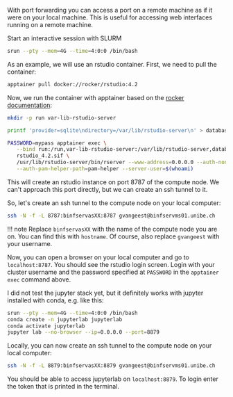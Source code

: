 
With port forwarding you can access a port on a remote machine as if it were on your local machine. This is useful for accessing web interfaces running on a remote machine.

Start an interactive session with SLURM

```sh
srun --pty --mem=4G --time=4:0:0 /bin/bash
```

As an example, we will use an rstudio container. First, we need to pull the container:

```sh
apptainer pull docker://rocker/rstudio:4.2
```

Now, we run the container with apptainer based on the [rocker documentation](https://rocker-project.org/use/singularity.html):

```sh
mkdir -p run var-lib-rstudio-server

printf 'provider=sqlite\ndirectory=/var/lib/rstudio-server\n' > database.conf

PASSWORD=mypass apptainer exec \
   --bind run:/run,var-lib-rstudio-server:/var/lib/rstudio-server,database.conf:/etc/rstudio/database.conf \
   rstudio_4.2.sif \
   /usr/lib/rstudio-server/bin/rserver --www-address=0.0.0.0 --auth-none=0 \
   --auth-pam-helper-path=pam-helper --server-user=$(whoami)
```

This will create an rstudio instance on port 8787 of the compute node. We can't approach this port directly, but we can create an ssh tunnel to it. 

So, let's create an ssh tunnel to the compute node on your local computer:

```sh
ssh -N -f -L 8787:binfservasXX:8787 gvangeest@binfservms01.unibe.ch
```

!!! note
    Replace `binfservasXX` with the name of the compute node you are on. You can find this with `hostname`. Of course, also replace `gvangeest` with your username.

Now, you can open a browser on your local computer and go to `localhost:8787`. You should see the rstudio login screen. Login with your cluster username and the password specified at `PASSWORD` in the `apptainer exec` command above.

I did not test the jupyter stack yet, but it definitely works with jupyter installed with conda, e.g. like this:

```sh
srun --pty --mem=4G --time=4:0:0 /bin/bash
conda create -n jupyterlab jupyterlab
conda activate jupyterlab
jupyter lab --no-browser --ip=0.0.0.0 --port=8879
```

Locally, you can now create an ssh tunnel to the compute node on your local computer:

```sh
ssh -N -f -L 8879:binfservasXX:8879 gvangeest@binfservms01.unibe.ch
```

You should be able to access jupyterlab on `localhost:8879`. To login enter the token that is printed in the terminal.
